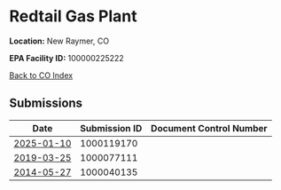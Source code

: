 # Redtail Gas Plant

**Location:** New Raymer, CO

**EPA Facility ID:** 100000225222

[Back to CO Index](../../index.md)

## Submissions

| Date | Submission ID | Document Control Number |
|------|--------------|-------------------------|
| [2025-01-10](submissions/1000119170.md) | 1000119170 |  |
| [2019-03-25](submissions/1000077111.md) | 1000077111 |  |
| [2014-05-27](submissions/1000040135.md) | 1000040135 |  |
